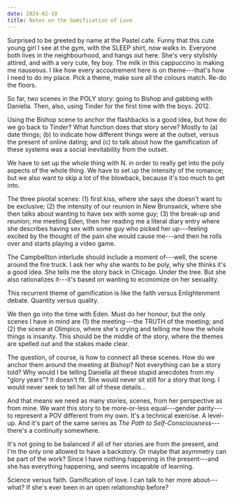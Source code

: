 ```yaml
---
date: 2024-02-10
title: Notes on the Gamification of Love
---
```


Surprised to be greeted by name at the Pastel cafe. Funny that this cute young girl I see at the gym, with the SLEEP shirt, now walks in. Everyone both lives in the neighbourhood, and hangs out here. She's very stylishly attired, and with a very cute, fey boy. The milk in this cappuccino is making me nauseous. I like how every accoutrement here is on theme---that's how I need to do my place. Pick a theme, make sure all the colours match. Re-do the floors.

So far, two scenes in the POLY story: going to Bishop and gabbing with Daniella. Then, also, using Tinder for the first time with the boys. 2012.

Using the Bishop scene to anchor the flashbacks is a good idea, but how do we go back to Tinder? What function does that story serve? Mostly to (a) date things; (b) to indicate how different things were at the outset, versus the present of online dating; and (c) to talk about how the gamification of these systems was a social inevitability from the outset.

We have to set up the whole thing with N. in order to really get into the poly aspects of the whole thing. We have to set up the intensity of the romance; but we also want to skip a lot of the blowback, because it's too much to get into.

The three pivotal scenes: (1) first kiss, where she says she doesn't want to be exclusive; (2) the intensity of our reunion in New Brunswick, where she then talks about wanting to have sex with some guy; (3) the break-up and reunion; me meeting Eden, then her reading me a literal diary entry where she describes having sex with some guy who picked her up---feeling excited by the thought of the pain she would cause me---and then he rolls over and starts playing a video game.

The Campbellton interlude should include a moment of---well, the scene around the fire truck. I ask her why she wants to be poly, why she thinks it's a good idea. She tells me the story back in Chicago. Under the tree. But she also rationalizes it---it's based on wanting to economize on her sexuality.

This recurrent theme of gamification is like the faith versus Enlightenment debate. Quantity versus quality.

We then go into the time with Eden. Must do her honour, but the only scenes I have in mind are (1) the meeting---the TRUTH of the meeting; and (2) the scene at Olimpico, where she's crying and telling me how the whole things is insanity. This should be the middle of the story, where the themes are spelled out and the stakes made clear.

The question, of course, is how to connect all these scenes. How do we anchor them around the meeting at Bishop? Not everything can be a story told? Why would I be telling Daniella all these stupid anecdotes from my "glory years"? It doesn't fit. She would never sit still for a story that long. I would never seek to tell her all of these details...

And that means we need as many stories, scenes, from her perspective as from mine. We want this story to be more-or-less equal---gender parity---to represent a POV different from my own. It's a technical exercise. A level-up. And it's part of the same series as *The Path to Self-Consciousness*---there's a continuity somewhere.

It's not going to be balanced if all of her stories are from the present, and I'm the only one allowed to have a backstory. Or maybe that asymmetry can be part of the work? Since I have nothing happening in the present---and she has everything happening, and seems incapable of learning.

Science versus faith. Gamification of love. I can talk to her more about---what? If she's ever been in an open relationship before?
